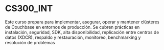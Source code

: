 # CS300_INT
Este curso prepara para implementar, asegurar, operar y mantener clústeres de Couchbase en entornos de producción. Se cubren prácticas en instalación, seguridad, SDK, alta disponibilidad, replicación entre centros de datos (XDCR), respaldo y restauración, monitoreo, benchmarking y resolución de problemas
